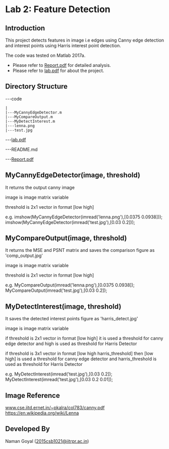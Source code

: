Lab 2: Feature Detection
========================

Introduction
------------
This project detects features in image i.e edges using Canny edge detection and interest points using Harris interest point detection.

The code was tested on Matlab 2017a.

* Please refer to [Report.pdf](Report.pdf) for detailed analysis.
* Please refer to [lab.pdf](lab.pdf) for about the project.


Directory Structure
-------------------
---code

	|
	|---MyCannyEdgeDetector.m
	|---MyCompareOutput.m
	|---MyDetectInterest.m
	|---lenna.png
	|---test.jpg


---[lab.pdf](lab.pdf)

---README.md

---[Report.pdf](Report.pdf)


MyCannyEdgeDetector(image, threshold)
-------------------------------------
It returns the output canny image

image is image matrix variable

threshold is 2x1 vector in format [low high]

e.g. 
imshow(MyCannyEdgeDetector(imread('lenna.png'),[0.0375 0.0938]));
imshow(MyCannyEdgeDetector(imread('test.jpg'),[0.03 0.2]));

MyCompareOutput(image, threshold)
-------------------------------------
It returns the MSE and PSNT matrix and saves the comparison figure as 'comp_output.jpg'

image is image matrix variable

threshold is 2x1 vector in format [low high]

e.g. 
MyCompareOutput(imread('lenna.png'),[0.0375 0.0938]);
MyCompareOutput(imread('test.jpg'),[0.03 0.2]);


MyDetectInterest(image, threshold)
----------------------------------
It saves the detected interest points figure as 'harris_detect.jpg'

image is image matrix variable

if threshold is 2x1 vector in format [low high] it is used a threshold for canny edge detector and high is used as threshold for Harris Detector

if threshold is 3x1 vector in format [low high harris_threshold] then [low high] is used a threshold for canny edge detector and harris_threshold is used as threshold for Harris Detector

e.g. 
MyDetectInterest(imread('test.jpg'),[0.03 0.2]);
MyDetectInterest(imread('test.jpg'),[0.03 0.2 0.01]);

Image Reference
---------------
www.cse.iitd.ernet.in/~pkalra/col783/canny.pdf
https://en.wikipedia.org/wiki/Lenna


Developed By
------------
Naman Goyal (2015csb1021@iitrpr.ac.in)
